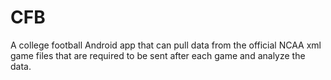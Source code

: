 # CFB
A college football Android app that can pull data from the official NCAA xml game files that are required to be sent after each game and analyze the data.
